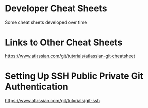 # Developer Cheat Sheets
Some cheat sheets developed over time

# Links to Other Cheat Sheets
https://www.atlassian.com/git/tutorials/atlassian-git-cheatsheet

# Setting Up SSH Public Private Git Authentication
https://www.atlassian.com/git/tutorials/git-ssh

